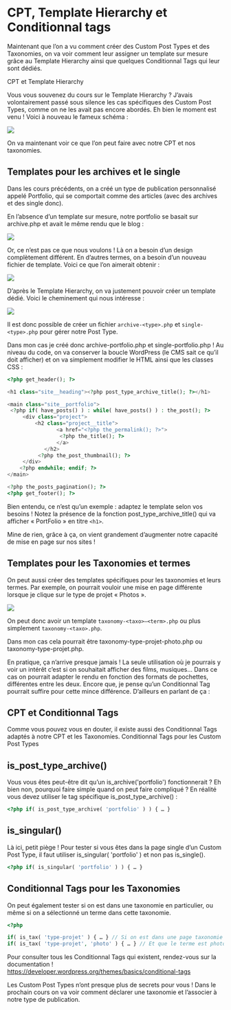 # CPT, Template Hierarchy et Conditionnal tags

Maintenant que l’on a vu comment créer des Custom Post Types et des Taxonomies, on va voir comment leur assigner un template sur mesure grâce au Template Hierarchy ainsi que quelques Conditionnal Tags qui leur sont dédiés.

CPT et Template Hierarchy

Vous vous souvenez du cours sur le Template Hierarchy ? J’avais volontairement passé sous silence les cas spécifiques des Custom Post Types, comme on ne les avait pas encore abordés. Eh bien le moment est venu ! Voici à nouveau le fameux schéma :

![](https://capitainewp.io/wp-content/uploads/2019/02/template-hierarchy-1600x998.png.webp)

On va maintenant voir ce que l’on peut faire avec notre CPT et nos taxonomies.

## Templates pour les archives et le single

Dans les cours précédents, on a créé un type de publication personnalisé appelé Portfolio, qui se comportait comme des articles (avec des archives et des single donc).

En l’absence d’un template sur mesure, notre portfolio se basait sur archive.php et avait le même rendu que le blog :

![](https://capitainewp.io/wp-content/uploads/2019/02/cpt-archive-1600x1102.jpg.webp)

Or, ce n’est pas ce que nous voulons ! Là on a besoin d’un design complètement différent. En d’autres termes, on a besoin d’un nouveau fichier de template. Voici ce que l’on aimerait obtenir :

![](https://capitainewp.io/wp-content/uploads/2019/02/cpt-archive-speciale-1600x1235.jpg.webp)

D’après le Template Hierarchy, on va justement pouvoir créer un template dédié. Voici le cheminement qui nous intéresse :

![](https://capitainewp.io/wp-content/uploads/2019/02/template-hierarchy-cpt-1.png.webp)

Il est donc possible de créer un fichier `archive-<type>.php` et `single-<type>.php` pour gérer notre Post Type.

Dans mon cas je créé donc archive-portfolio.php et single-portfolio.php ! Au niveau du code, on va conserver la boucle WordPress (le CMS sait ce qu’il doit afficher) et on va simplement modifier le HTML ainsi que les classes CSS :

```php
<?php get_header(); ?>

<h1 class="site__heading"><?php post_type_archive_title(); ?></h1>

<main class="site__portfolio">
 <?php if( have_posts() ) : while( have_posts() ) : the_post(); ?>
     <div class="project">
         <h2 class="project__title">
                <a href="<?php the_permalink(); ?>">
                 <?php the_title(); ?>
                </a>
            </h2>
          <?php the_post_thumbnail(); ?>
     </div>
    <?php endwhile; endif; ?>
</main> 

<?php the_posts_pagination(); ?>
<?php get_footer(); ?>
```

Bien entendu, ce n’est qu’un exemple : adaptez le template selon vos besoins ! Notez la présence de la fonction post_type_archive_title() qui va afficher « PortFolio » en titre `<h1>`.

Mine de rien, grâce à ça, on vient grandement d’augmenter notre capacité de mise en page sur nos sites !

## Templates pour les Taxonomies et termes

On peut aussi créer des templates spécifiques pour les taxonomies et leurs termes. Par exemple, on pourrait vouloir une mise en page différente lorsque je clique sur le type de projet « Photos ».

![](https://capitainewp.io/wp-content/uploads/2019/02/template-hierarchy-taxonomie.png.webp)

On peut donc avoir un template `taxonomy-<taxo>–<term>.php` ou plus simplement `taxonomy-<taxo>.php`.

Dans mon cas cela pourrait être taxonomy-type-projet-photo.php ou taxonomy-type-projet.php.

En pratique, ça n’arrive presque jamais ! La seule utilisation où je pourrais y voir un intérêt c’est si on souhaitait afficher des films, musiques… Dans ce cas on pourrait adapter le rendu en fonction des formats de pochettes, différentes entre les deux. Encore que, je pense qu’un Conditionnal Tag pourrait suffire pour cette mince différence. D’ailleurs en parlant de ça :

## CPT et Conditionnal Tags

Comme vous pouvez vous en douter, il existe aussi des Conditionnal Tags adaptés à notre CPT et les Taxonomies.
Conditionnal Tags pour les Custom Post Types

## is_post_type_archive()

Vous vous êtes peut-être dit qu’un is_archive('portfolio') fonctionnerait ? Eh bien non, pourquoi faire simple quand on peut faire compliqué ? En réalité vous devez utiliser le tag spécifique is_post_type_archive() :

```php
<?php if( is_post_type_archive( 'portfolio' ) ) { … }
```

## is_singular()

Là ici, petit piège ! Pour tester si vous êtes dans la page single d’un Custom Post Type, il faut utiliser is_singular( 'portfolio' ) et non pas is_single().

```php
<?php if( is_singular( 'portfolio' ) ) { … }
```

## Conditionnal Tags pour les Taxonomies

On peut également tester si on est dans une taxonomie en particulier, ou même si on a sélectionné un terme dans cette taxonomie.

```php
<?php 

if( is_tax( 'type-projet' ) { … } // Si on est dans une page taxonomie
if( is_tax( 'type-projet', 'photo' ) { … } // Et que le terme est photo
```

Pour consulter tous les Conditionnal Tags qui existent, rendez-vous sur la documentation ! <https://developer.wordpress.org/themes/basics/conditional-tags>

Les Custom Post Types n’ont presque plus de secrets pour vous ! Dans le prochain cours on va voir comment déclarer une taxonomie et l’associer à notre type de publication.
